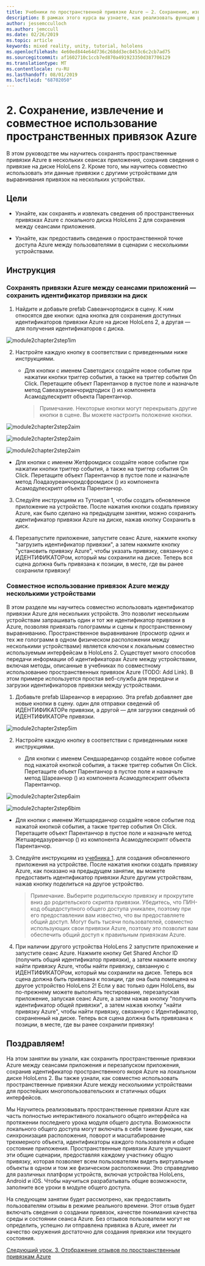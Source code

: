 ```yaml
---
title: Учебники по пространственной привязке Azure — 2. Сохранение, извлечение и совместное использование пространственных привязок Azure
description: В рамках этого курса вы узнаете, как реализовать функцию распознавания лиц Azure в приложении смешанной реальности.
author: jessemcculloch
ms.author: jemccull
ms.date: 02/26/2019
ms.topic: article
keywords: mixed reality, unity, tutorial, hololens
ms.openlocfilehash: 4e60ed844e64d736c268dd3ec8453c6c2cb7ad75
ms.sourcegitcommit: af1602710c1ccb7ed870a491923350d387706129
ms.translationtype: MT
ms.contentlocale: ru-RU
ms.lasthandoff: 08/01/2019
ms.locfileid: "68702050"
---
```

# <a name="2-saving-retrieving-and-sharing-azure-spatial-anchors"></a>2. Сохранение, извлечение и совместное использование пространственных привязок Azure

В этом руководстве мы научитесь сохранять пространственные привязки Azure в нескольких сеансах приложения, сохранив сведения о привязке на диске HoloLens 2. Кроме того, мы научитесь совместно использовать эти данные привязки с другими устройствами для выравнивания привязок на нескольких устройствах.

## <a name="objectives"></a>Цели

* Узнайте, как сохранять и извлекать сведения об пространственных привязках Azure с локального диска HoloLens 2 для сохранения между сеансами приложения.

* Узнайте, как предоставить сведения о пространственной точке доступа Azure между пользователями в сценарии с несколькими устройствами.

## <a name="instructions"></a>Инструкция

### <a name="persist-azure-anchors-between-app-sessions---save-anchor-id-to-disk"></a>Сохранять привязки Azure между сеансами приложений — сохранить идентификатор привязки на диск

1. Найдите и добавьте prefab Савеанчортодиск в сцену. К ним относятся две кнопки: одна кнопка для сохранения доступных идентификаторов привязки Azure на диске HoloLens 2, а другая — для получения идентификаторов с диска.

![module2chapter2step1im](images/module2chapter2step1im.PNG)

2. Настройте каждую кнопку в соответствии с приведенными ниже инструкциями.

   - Для кнопки с именем Саветодиск создайте новое событие при нажатии кнопки триггер события, а также на триггер события On Click. Перетащите объект Парентанчор в пустое поле и назначьте метод Савеазуреанчоридтодиск () из компонента Асамодулескрипт объекта Парентанчор.
   
     > Примечание. Некоторые кнопки могут перекрывать другие кнопки в сцене. Вы можете настроить положение кнопки.

![module2chapter2step2aim](images/module2chapter2step2aim.PNG)

![module2chapter2step2aim](images/module2chapter2step2bim.PNG)

![module2chapter2step2aim](images/module2chapter2step2cim.PNG)


   - Для кнопки с именем Жетфромдиск создайте новое событие при нажатии кнопки триггер события, а также на триггер события On Click. Перетащите объект Парентанчор в пустое поле и назначьте метод Лоадазуреанчоридсфромдиск () из компонента Асамодулескрипт объекта Парентанчор.

3. Следуйте инструкциям из Тутоирал 1, чтобы создать обновленное приложение на устройстве. После нажатия кнопки создать привязку Azure, как было сделано на предыдущем занятии, можно сохранить идентификатор привязки Azure на диске, нажав кнопку Сохранить в диск.

4. Перезапустите приложение, запустите сеанс Azure, нажмите кнопку "загрузить идентификатор привязки", а затем нажмите кнопку "установить привязку Azure", чтобы указать привязку, связанную с ИДЕНТИФИКАТОРом, который мы сохранили на диске. Теперь вся сцена должна быть привязана к позиции, в месте, где вы ранее сохранили привязку!

### <a name="share-azure-anchors-between-multiple-devices"></a>Совместное использование привязок Azure между несколькими устройствами

В этом разделе мы научитесь совместно использовать идентификатор привязки Azure для нескольких устройств. Это позволит нескольким устройствам запрашивать один и тот же идентификатор привязки в Azure, позволяя привязать голограммы и сцены к пространственному выравниванию. Пространственное выравнивание (просмотр одних и тех же голограмм в одном физическом расположении между несколькими устройствами) является ключом к локальным совместно используемым интерфейсам в HoloLens 2. Существует много способов передачи информации об идентификаторах Azure между устройствами, включая методы, описанные в учебниках по совместному использованию пространственных привязок Azure (TODO: Add Link). В этом примере используется простая веб-служба для передачи и загрузки идентификаторов привязки между устройствами.

1. Добавьте prefab Шареанчор в иерархию. Эта prefab добавляет две новые кнопки в сцену. один для отправки сведений об ИДЕНТИФИКАТОРе привязки, а другой — для загрузки сведений об ИДЕНТИФИКАТОРе привязки. 

![module2chapter2step5im](images/module2chapter2step5im.PNG)

2. Настройте каждую кнопку в соответствии с приведенными ниже инструкциями.

   - Для кнопки с именем Сендшареданчор создайте новое событие под нажатой кнопкой события, а также триггер события On Click. Перетащите объект Парентанчор в пустое поле и назначьте метод Шареанчор () из компонента Асамодулескрипт объекта Парентанчор.

![module2chapter2step6aim](images/module2chapter2step6aim.PNG)

![module2chapter2step6bim](images/module2chapter2step6bim.PNG)

   - Для кнопки с именем Жетшареданчор создайте новое событие под нажатой кнопкой события, а также триггер события On Click. Перетащите объект Парентанчор в пустое поле и назначьте метод Жетшаредазуреанчор () из компонента Асамодулескрипт объекта Парентанчор.

3. Следуйте инструкциям из [учебника 1](mrlearning-base-ch1.md). для создания обновленного приложения на устройстве. После нажатия кнопки создать привязку Azure, как показано на предыдущем занятии, вы можете предоставить идентификатор привязки Azure другим устройствам, нажав кнопку поделиться на другое устройство.

   > Примечание. Выберите родительскую привязку и прокрутите вниз до родительского скрипта привязки. Убедитесь, что ПИН-код общедоступного общего доступа уникален, поэтому при его предоставлении вам известно, что вы предоставляете общий доступ. Могут быть тысячи пользователей, совместно использующих свои привязки Azure, поэтому это позволит вам обеспечить общий доступ к правильным привязкам Azure.

4. При наличии другого устройства HoloLens 2 запустите приложение и запустите сеанс Azure. Нажмите кнопку Get Shared Anchor ID (получить общий идентификатор привязки), а затем нажмите кнопку найти привязку Azure, чтобы найти привязку, связанную с ИДЕНТИФИКАТОРом, который мы сохранили на диске. Теперь вся сцена должна быть привязана к позиции, где она была помещена на другое устройство HoloLens 2! Если у вас только один HoloLens, вы по-прежнему можете выполнять тестирование, перезапуская приложение, запуская сеанс Azure, а затем нажав кнопку "получить идентификатор общей привязки", а затем нажав кнопку "найти привязку Azure", чтобы найти привязку, связанную с Идентификатор, сохраненный на диске. Теперь вся сцена должна быть привязана к позиции, в месте, где вы ранее сохранили привязку!

## <a name="congratulations"></a>Поздравляем!
На этом занятии вы узнали, как сохранить пространственные привязки Azure между сеансами приложения и перезапуском приложения, сохранив идентификатор пространственного якоря Azure на локальном диске HoloLens 2. Вы также узнали, как совместно использовать пространственные привязки Azure между несколькими устройствами для простейших многопользовательских и статичных общих интерфейсов.

Мы Научитесь реализовывать пространственные привязки Azure как часть полностью интерактивного локального общего интерфейса на протяжении последнего урока модуля общего доступа. Возможности локального общего доступа могут включать в себя такие функции, как синхронизация расположения, поворот и масштабирование трехмерного объекта, идентификаторы каждого пользователя и общее состояние приложения. Пространственные привязки Azure улучшают эти общие сценарии, предоставляя каждому участнику общую привязку, которая позволяет всем пользователям видеть виртуальные объекты в одном и том же физическом расположении. Это справедливо для различных платформ устройств, включая устройства HoloLens, Android и iOS. Чтобы научиться разрабатывать общие возможности, заполните все уроки в модуле общего доступа.

На следующем занятии будет рассмотрено, как предоставить пользователям отзывы в режиме реального времени. Этот отзыв будет включать сведения о создании привязок, качестве понимания качества среды и состоянии сеанса Azure. Без отзывов пользователи могут не определить, успешно ли отправлена привязка в Azure, имеет ли качество окружения достаточно для создания привязки или текущего состояния.

[Следующий урок. 3. Отображение отзывов по пространственным привязкам Azure](mrlearning-asa-ch3.md)

